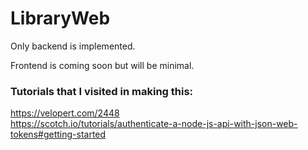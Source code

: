 # LibraryWeb

Only backend is implemented. 

Frontend is coming soon but will be minimal.

### Tutorials that I visited in making this: 
  https://velopert.com/2448 \
  https://scotch.io/tutorials/authenticate-a-node-js-api-with-json-web-tokens#getting-started
